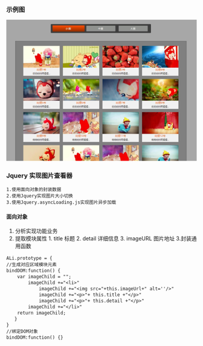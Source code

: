 ﻿### 示例图	
![sample-Image](https://github.com/zhengkai7651/zheng.github.id/blob/master/WebProject/jQuery%E5%9B%BE%E5%86%8C/sample.jpg)
###  Jquery 实现图片查看器
    1.使用面向对象的封装数据
    2.使用Jquery实现图片大小切换
    3.使用Jquery.asyncLoading.js实现图片异步加载
 
#### 面向对象
  1. 分析实现功能业务
  2. 提取模块属性
  	1. title 标题
  	2. detail 详细信息
  	3. imageURL 图片地址
  3.封装通用函数

  	ALi.prototype = {
  	//生成对应区域模块元素
    bindDOM:function() {
        var imageChild = "";
            imageChild +="<li>"
                imageChild +="<img src="+this.imageUrl+" alt=''/>"
                imageChild +="<p>"+ this.title +"</p>"
                imageChild +="<p>"+ this.detail +"</p>"
            imageChild +="</li>"
        return imageChild;
       }
    } 
    //绑定DOM对象
    bindDOM:function() {}
